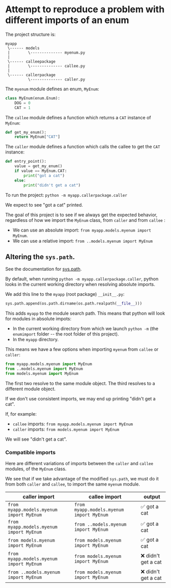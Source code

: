 # Attempt to reproduce a problem with different imports of an enum

The project structure is:

```
myapp
 \------ models
 |        \-------------- myenum.py
 |
 \------ calleepackage
 |        \-------------- callee.py
 |
 \------ callerpackage
          \-------------- caller.py
```

The `myenum` module defines an enum, `MyEnum`:

```python
class MyEnum(enum.Enum):
    DOG = 0
    CAT = 1
```


The `callee` module defines a function which returns a `CAT` instance of `MyEnum`:

```python
def get_my_enum():
    return MyEnum["CAT"]
```

The `caller` module defines a function which calls the callee to get the `CAT` instance:

```python
def entry_point():
    value = get_my_enum()
    if value == MyEnum.CAT:
        print("got a cat")
    else:
        print("didn't get a cat")
```

To run the project:
`python -m myapp.callerpackage.caller`

We expect to see "got a cat" printed.

The goal of this project is to see if we always get the expected behavior, regardless of how we import the `MyEnum` class, from `caller` and from `callee` :
* We can use an absolute import: `from myapp.models.myenum import MyEnum`.
* We can use a relative import: `from ..models.myenum import MyEnum`


## Altering the `sys.path`.

See the documentation for [sys.path](https://docs.python.org/3/library/sys.html#sys.path).

By default, when running `python -m myapp.callerpackage.caller`, python looks in the current working directory when resolving absolute imports.

We add this line to the `myapp` (root package) `__init__.py`:
```python
sys.path.append(os.path.dirname(os.path.realpath(__file__)))
```

This adds `myapp` to the module search path. This means that python will look for modules in absolute impots:
* In the current working directory from which we launch `python -m` (the `enumimport` folder -- the root folder of this project).
* In the `myapp` directory.

This means we have a few options when importing `myenum` from `callee` or `caller`:
```python
from myapp.models.myenum import MyEnum
from ..models.myenum import MyEnum
from models.myenum import MyEnum
```

The first two resolve to the same module object.
The third resolves to a different module object.

If we don't use consistent imports, we may end up printing "didn't get a cat".

If, for example:
* `callee` imports: `from myapp.models.myenum import MyEnum`
* `caller` imports: `from models.myenum import MyEnum`

We will see "didn't get a cat".


### Compatible imports

Here are different variations of imports between the `caller` and `callee` modules, of the `MyEnum` class.

We see that if we take advantage of the modified `sys.path`, we must do it from both `caller` and `callee`, to import the same `myenum` module.

| caller import                            | callee import                            | output              |
| ---------------------------------------- | ---------------------------------------- | ------------------- |
| `from myapp.models.myenum import MyEnum` | `from myapp.models.myenum import MyEnum` | ✅ got a cat        |
| `from myapp.models.myenum import MyEnum` | `from ..models.myenum import MyEnum`     | ✅ got a cat        |
| `from models.myenum import MyEnum`       | `from models.myenum import MyEnum`       | ✅ got a cat        |
| `from myapp.models.myenum import MyEnum` | `from models.myenum import MyEnum`       | ❌ didn't get a cat |
| `from ..models.myenum import MyEnum`     | `from models.myenum import MyEnum`       | ❌ didn't get a cat |
